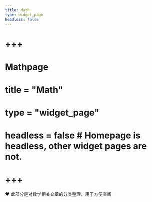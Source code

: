 ```yaml
---
title: Math
type: widget_page
headless: false
---
```


# +++
# Mathpage
# title = "Math"
# type = "widget_page"
# headless = false  # Homepage is headless, other widget pages are not.
# +++

:heart: 此部分是对数学相关文章的分类整理，用于方便查阅